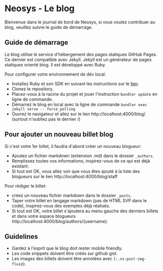 # Neosys - Le blog

Bienvenue dans le journal de bord de Neosys, si vous voulez contribuer au blog, veuillez suivre le guide de démarrage.

## Guide de démarrage

Le blog utilise le service d'hébergement des pages statiques GitHub Pages. Ce dernier est compatible avec Jekyll.
Jekyll est un générateur de pages statiques orienté blog. Il est développé avec Ruby.

Pour configurer votre environnement de dév local:

+ Installez Ruby et son SDK en suivant les instructions sur le [lien](https://jekyllrb.com/docs/installation/windows/).
+ Clonez le repository.
+ Placez-vous à la racine du projet et jouer l'instruction `bundler update` en ligne de commande.
+ Démarrez le blog en local avec la ligne de commande `bundler exec jekyll serve -- force_polling`
+ Ouvrez le navigateur et allez sur le lien http://localhost:4000/blog/ (surtout n'oubliez pas le dernier /)

## Pour ajouter un nouveau billet blog

Si c'est votre 1er billet, il faudra d'abord créer un nouveau blogueur:

+ Ajoutez un fichier markdown (extension .md) dans le dossier `_authors`.
+ Remplissez toutes vos informations, inspirez-vous de ce qui est déjà existant.
+ Si tout est OK, vous allez voir que vous êtes ajouté à la liste des blogueurs sur le lien http://localhost:4000/blog/staff

Pour rédiger le billet:

+ créez un nouveau fichier markdown dans le dossier `_posts`.
+ Taper votre billet en langage markdown (pas de HTML SVP dans le code), inspirez-vous des exemples déjà réalisés.
+ Si tout est OK, votre billet s'ajoutera au menu gauche des derniers billets et dans votre espace blogueurs http://localhost:4000/blog/authors/{username}.

## Guidelines

+ Gardez à l'esprit que le blog doit rester mobile friendly.
+ Les code snippets doivent être créés sur github gist.
+ Les images des billets doivent être annotées avec `{:.ns-post-img-fluid}`.
